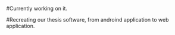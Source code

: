 #Currently working on it.

#Recreating our thesis software, from androind application to web application.
